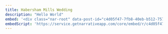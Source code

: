 ```yaml
---
title: Habersham Mills Wedding
description: "Hello World"
embed: '<div class="nar-root" data-post-id="c4d05f47-7fb8-40eb-b512-757272d54f60" style="p {text-align:center;opacity: 0.0;animation: nara 0s ease-in 2s forwards;}@keyframes nara {to {opacity: 1.0;}}" ><img style="width:100%;" src="https://content1.getnarrativeapp.com/static/c4d05f47-7fb8-40eb-b512-757272d54f60/featured.jpg"><noscript><p>Your Narrative blog will appear here, click preview to see it live.<br>For any issues click <a href="https://help.narrative.so/i/j">here</a></p></noscript>'
embedScript: 'https://service.getnarrativeapp.com/core/embed/r/c4d05f47-7fb8-40eb-b512-757272d54f60.js'
---
```

